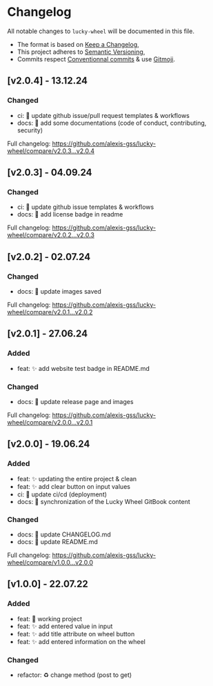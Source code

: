 # Changelog

All notable changes to `lucky-wheel` will be documented in this file.

- The format is based on [Keep a Changelog](https://keepachangelog.com/en/1.1.0/),
- This project adheres to [Semantic Versioning](https://semver.org/spec/v2.0.0.html),
- Commits respect [Conventionnal commits](https://www.conventionalcommits.org/en/v1.0.0/) & use [Gitmoji](https://gitmoji.dev/).

## **[v2.0.4] - 13.12.24**

### Changed
-   ci: 👷 update github issue/pull request templates & workflows
-   docs: 📝 add some documentations (code of conduct, contributing, security)

Full changelog: https://github.com/alexis-gss/lucky-wheel/compare/v2.0.3...v2.0.4

## **[v2.0.3] - 04.09.24**

### Changed
-   ci: 👷 update github issue templates & workflows
-   docs: 📝 add license badge in readme

Full changelog: https://github.com/alexis-gss/lucky-wheel/compare/v2.0.2...v2.0.3

## **[v2.0.2] - 02.07.24**

### Changed
-   docs: 📝 update images saved

Full changelog: https://github.com/alexis-gss/lucky-wheel/compare/v2.0.1...v2.0.2

## **[v2.0.1] - 27.06.24**

### Added
-   feat: ✨ add website test badge in README.md

### Changed
-   docs: 📝 update release page and images

Full changelog: https://github.com/alexis-gss/lucky-wheel/compare/v2.0.0...v2.0.1

## **[v2.0.0] - 19.06.24**

### Added
-   feat: ✨ updating the entire project & clean
-   feat: ✨ add clear button on input values
-   ci: 👷 update ci/cd (deployment)
-   docs: 📝 synchronization of the Lucky Wheel GitBook content

### Changed
-   docs: 📝 update CHANGELOG.md
-   docs: 📝 update README.md

Full changelog: https://github.com/alexis-gss/lucky-wheel/compare/v1.0.0...v2.0.0

## **[v1.0.0] - 22.07.22**

### Added
-   feat: 🎉 working project
-   feat: ✨ add entered value in input
-   feat: ✨ add title attribute on wheel button
-   feat: ✨ add entered information on the wheel

### Changed
-   refactor: ♻️ change method (post to get)
